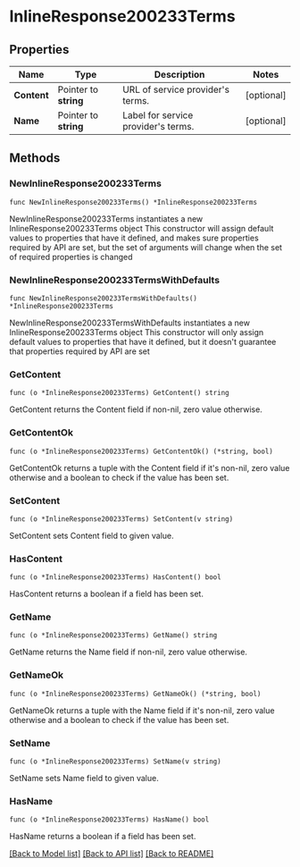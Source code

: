 # InlineResponse200233Terms

## Properties

Name | Type | Description | Notes
------------ | ------------- | ------------- | -------------
**Content** | Pointer to **string** | URL of service provider&#39;s terms. | [optional] 
**Name** | Pointer to **string** | Label for service provider&#39;s terms. | [optional] 

## Methods

### NewInlineResponse200233Terms

`func NewInlineResponse200233Terms() *InlineResponse200233Terms`

NewInlineResponse200233Terms instantiates a new InlineResponse200233Terms object
This constructor will assign default values to properties that have it defined,
and makes sure properties required by API are set, but the set of arguments
will change when the set of required properties is changed

### NewInlineResponse200233TermsWithDefaults

`func NewInlineResponse200233TermsWithDefaults() *InlineResponse200233Terms`

NewInlineResponse200233TermsWithDefaults instantiates a new InlineResponse200233Terms object
This constructor will only assign default values to properties that have it defined,
but it doesn't guarantee that properties required by API are set

### GetContent

`func (o *InlineResponse200233Terms) GetContent() string`

GetContent returns the Content field if non-nil, zero value otherwise.

### GetContentOk

`func (o *InlineResponse200233Terms) GetContentOk() (*string, bool)`

GetContentOk returns a tuple with the Content field if it's non-nil, zero value otherwise
and a boolean to check if the value has been set.

### SetContent

`func (o *InlineResponse200233Terms) SetContent(v string)`

SetContent sets Content field to given value.

### HasContent

`func (o *InlineResponse200233Terms) HasContent() bool`

HasContent returns a boolean if a field has been set.

### GetName

`func (o *InlineResponse200233Terms) GetName() string`

GetName returns the Name field if non-nil, zero value otherwise.

### GetNameOk

`func (o *InlineResponse200233Terms) GetNameOk() (*string, bool)`

GetNameOk returns a tuple with the Name field if it's non-nil, zero value otherwise
and a boolean to check if the value has been set.

### SetName

`func (o *InlineResponse200233Terms) SetName(v string)`

SetName sets Name field to given value.

### HasName

`func (o *InlineResponse200233Terms) HasName() bool`

HasName returns a boolean if a field has been set.


[[Back to Model list]](../README.md#documentation-for-models) [[Back to API list]](../README.md#documentation-for-api-endpoints) [[Back to README]](../README.md)


